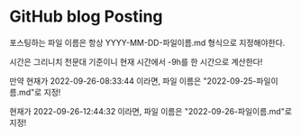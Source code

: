 # GitHub blog Posting

포스팅하는 파일 이름은 항상 
YYYY-MM-DD-파일이름.md 형식으로 지정해야한다. 

시간은 그리니치 천문대 기준이니 현재 시간에서 -9h를 한 시간으로 계산한다!

만약 현재가 2022-09-26-08:33:44 이라면, 파일 이름은 
"2022-09-25-파일이름.md"로 지정!

현재가 2022-09-26-12:44:32 이라면, 파일 이름은 
"2022-09-26-파일이름.md"로 지정!